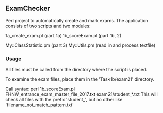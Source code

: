 ## ExamChecker
Perl project to automatically create and mark exams. The application consists of two scripts and two modules:

1a_create_exam.pl (part 1a)
1b_scoreExam.pl (part 1b, 2)

My::ClassStatistic.pm (part 3)
My::Utils.pm  (read in and process textfile)

### Usage
All files must be called from the directory where the script is placed.

To examine the exam files, place them in the 'Task1b/exam21' directory.

Call syntax: perl 1b_scoreExam.pl FHNW_entrance_exam_master_file_2017.txt exam21/student_*.txt
This will check all files with the prefix 'student_', but no other like 'filename_not_match_pattern.txt'
